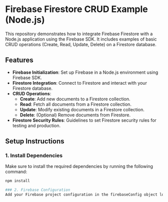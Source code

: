 # Firebase Firestore CRUD Example (Node.js)

This repository demonstrates how to integrate Firebase Firestore with a Node.js application using the Firebase SDK. It includes examples of basic CRUD operations (Create, Read, Update, Delete) on a Firestore database.

## Features
- **Firebase Initialization**: Set up Firebase in a Node.js environment using Firebase SDK.
- **Firestore Integration**: Connect to Firestore and interact with your Firestore database.
- **CRUD Operations**:
  - **Create**: Add new documents to a Firestore collection.
  - **Read**: Fetch all documents from a Firestore collection.
  - **Update**: Modify existing documents in a Firestore collection.
  - **Delete**: (Optional) Remove documents from Firestore.
- **Firestore Security Rules**: Guidelines to set Firestore security rules for testing and production.

## Setup Instructions

### 1. Install Dependencies
Make sure to install the required dependencies by running the following command:

```bash
npm install

### 2. Firebase Configuration
Add your Firebase project configuration in the firebaseConfig object located in the main file (e.g., app.js or similar). You can obtain this configuration from your Firebase Console.
